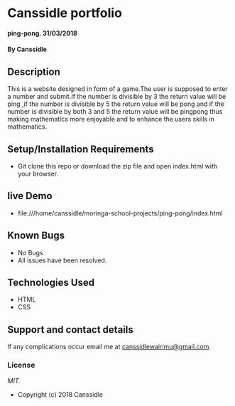 # Canssidle portfolio

#### ping-pong. 31/03/2018
#### By Canssidle 
## Description
This is a website designed in form of a game.The user is supposed to enter a number and submit.If the number is divisible by 3 the return value will be ping ,if the number is divisible by 5 the return value will be pong and if the number is divisible by both 3 and 5 the return value will be pingpong thus making mathematics more enjoyable and to enhance the users skills in mathematics.

## Setup/Installation Requirements
* Git clone this repo or download the zip file and open index.html with your browser.

## live Demo
* file:///home/canssidle/moringa-school-projects/ping-pong/index.html

## Known Bugs 
* No Bugs
* All issues have been resolved. 

## Technologies Used
* HTML
* CSS

## Support and contact details
If any complications occur email me at canssidlewairimu@gmail.com.

### License
*MIT.*
* Copyright (c) 2018 Canssidle
